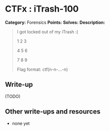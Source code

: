 # CTFx : iTrash-100

**Category:** Forensics
**Points:** 
**Solves:** 
**Description:**

> I got locked out of my iTrash :(
> 
> 
> 
> 1 2 3
> 
> 4 5 6
> 
> 7 8 9
> 
> 
> 
> Flag format: ctf(n-n-...-n)

## Write-up

(TODO)

## Other write-ups and resources

* none yet
